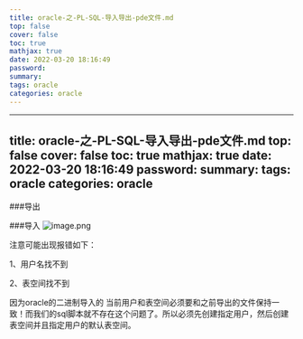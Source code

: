 ```yaml
---
title: oracle-之-PL-SQL-导入导出-pde文件.md
top: false
cover: false
toc: true
mathjax: true
date: 2022-03-20 18:16:49
password:
summary:
tags: oracle
categories: oracle
---
```

---
title: oracle-之-PL-SQL-导入导出-pde文件.md
top: false
cover: false
toc: true
mathjax: true
date: 2022-03-20 18:16:49
password:
summary:
tags: oracle
categories: oracle
---
###导出


###导入
![image.png](https://upload-images.jianshu.io/upload_images/13965490-0f3721344108aea6.png?imageMogr2/auto-orient/strip%7CimageView2/2/w/1240)

注意可能出现报错如下：

1、用户名找不到

2、表空间找不到

因为oracle的二进制导入的 当前用户和表空间必须要和之前导出的文件保持一致！而我们的sql脚本就不存在这个问题了。所以必须先创建指定用户，然后创建表空间并且指定用户的默认表空间。
